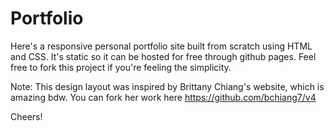 # Portfolio

Here's a responsive personal portfolio site built from scratch using HTML and CSS. It's static so it can be hosted for free through github pages. Feel free to fork this project if you're feeling the simplicity. 

Note: This design layout was inspired by Brittany Chiang's website, which is amazing bdw. You can fork her work here https://github.com/bchiang7/v4


Cheers!

